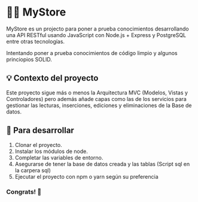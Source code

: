 # 👨‍💻 MyStore

MyStore es un projecto para poner a prueba conocimientos desarrollando una API RESTful usando JavaScript con Node.js + Express y PostgreSQL entre otras tecnologías.

Intentando poner a prueba conocimientos de código limpio y algunos princiopios SOLID.

## 💡 Contexto del proyecto

Este proyecto sigue más o menos la Arquitectura MVC (Modelos, Vistas y Controladores) pero además añade capas como las de los servicios para gestionar las lecturas, inserciones, ediciones y eliminaciones de la Base de datos.

## 🚀 Para desarrollar

1. Clonar el proyecto.
2. Instalar los módulos de node.
3. Completar las variables de entorno.
4. Asegurarse de tener la base de datos creada y las tablas (Script sql en la carpera sql)
5. Ejecutar el proyecto con npm o yarn según su preferencia

### Congrats! 🤠
